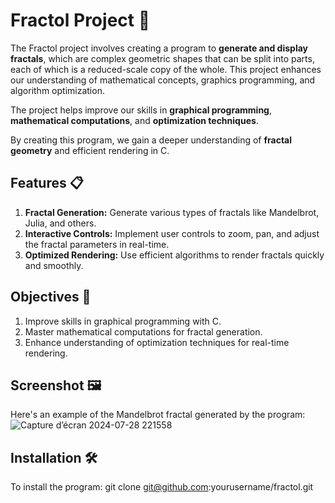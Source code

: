 # Fractol Project 🎨
The Fractol project involves creating a program to **generate and display fractals**, which are complex geometric shapes that can be split into parts, each of which is a reduced-scale copy of the whole. This project enhances our understanding of mathematical concepts, graphics programming, and algorithm optimization.

The project helps improve our skills in **graphical programming**, **mathematical computations**, and **optimization techniques**.

By creating this program, we gain a deeper understanding of **fractal geometry** and efficient rendering in C.

## Features 📋
1. **Fractal Generation:** Generate various types of fractals like Mandelbrot, Julia, and others.
2. **Interactive Controls:** Implement user controls to zoom, pan, and adjust the fractal parameters in real-time.
3. **Optimized Rendering:** Use efficient algorithms to render fractals quickly and smoothly.

## Objectives 🎯
1. Improve skills in graphical programming with C.
2. Master mathematical computations for fractal generation.
3. Enhance understanding of optimization techniques for real-time rendering.

## Screenshot 🖼️
Here's an example of the Mandelbrot fractal generated by the program:
![Capture d’écran 2024-07-28 221558](https://github.com/user-attachments/assets/1bb25ccc-c34a-43ab-b4f6-0427770f71ff)


## Installation 🛠️
To install the program:
git clone git@github.com:yourusername/fractol.git
